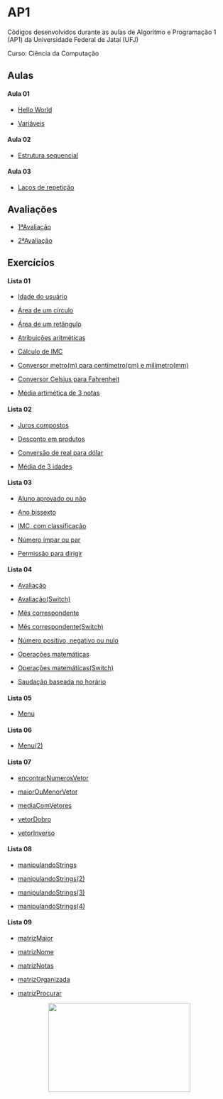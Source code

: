 # AP1

Códigos desenvolvidos durante as aulas de Algoritmo e Programação 1 (AP1) da Universidade Federal de Jataí (UFJ)

Curso: Ciência da Computação

## Aulas

   #### Aula 01

   - [Hello World](https://github.com/Schneiderss/AP1/blob/main/Materiais/Aula01/hello_world.c)

   - [Variáveis](https://github.com/Schneiderss/AP1/blob/main/Materiais/Aula01/variáveis.c)

   #### Aula 02
   
   - [Estrutura sequencial](https://github.com/Schneiderss/AP1/blob/main/Materiais/Aula02/estrutura%20sequencial.c)

   #### Aula 03

   - [Laços de repetição](https://github.com/Schneiderss/AP1/blob/main/Materiais/Aula03/lacos.c)

## Avaliações

- [1ªAvaliação](https://github.com/Schneiderss/AP1/blob/main/Materiais/1ªAvaliação/calculoDesconto.c)

- [2ªAvaliação]()

## Exercícios

   #### Lista 01
  
   - [Idade do usuário](https://github.com/Schneiderss/AP1/blob/main/Materiais/Lista01/idade%20do%20usuário.c)

   - [Área de um círculo](https://github.com/Schneiderss/AP1/blob/main/Materiais/Lista01/area%20de%20um%20circulo.c)

   - [Área de um retângulo](https://github.com/Schneiderss/AP1/blob/main/Materiais/Lista01/area%20de%20um%20retangulo.c)

   - [Atribuições aritméticas](https://github.com/Schneiderss/AP1/blob/main/Materiais/Lista01/atribuicoes%20aritmeticas.c)

   - [Cálculo de IMC](https://github.com/Schneiderss/AP1/blob/main/Materiais/Lista01/calculo%20de%20imc.c)

   - [Conversor metro(m) para centímetro(cm) e milímetro(mm)](https://github.com/Schneiderss/AP1/blob/main/Materiais/Lista01/conversor%20(m)%20para%20(cm)%20e%20(mm).c)

   - [Conversor Celsius para Fahrenheit](https://github.com/Schneiderss/AP1/blob/main/Materiais/Lista01/conversor%20celsius%20para%20fahrenheit.c)

   - [Média artimética de 3 notas](https://github.com/Schneiderss/AP1/blob/main/Materiais/Lista01/media%20aritmetica%20de%203%20notas.c)

   #### Lista 02
  
   - [Juros compostos](https://github.com/Schneiderss/AP1/blob/main/Materiais/Lista02/juros%20compostos.c)

   - [Desconto em produtos](https://github.com/Schneiderss/AP1/blob/main/Materiais/Lista02/desconto%20em%20produtos.c)

   - [Conversão de real para dólar](https://github.com/Schneiderss/AP1/blob/main/Materiais/Lista02/conversão%20de%20real%20para%20dolar.c)

   - [Média de 3 idades](https://github.com/Schneiderss/AP1/blob/main/Materiais/Lista02/media%20de%203%20idades.c)

   #### Lista 03

   - [Aluno aprovado ou não](https://github.com/Schneiderss/AP1/blob/main/Materiais/Lista03/aluno%20aprovado%20ou%20nao.c)

   - [Ano bissexto](https://github.com/Schneiderss/AP1/blob/main/Materiais/Lista03/ano%20bissexto.c)

   - [IMC, com classificação](https://github.com/Schneiderss/AP1/blob/main/Materiais/Lista03/imc.c)

   - [Número ímpar ou par](https://github.com/Schneiderss/AP1/blob/main/Materiais/Lista03/numero%20impar%20ou%20par.c)

   - [Permissão para dirigir](https://github.com/Schneiderss/AP1/blob/main/Materiais/Lista03/permissao%20para%20dirigir.c)

   #### Lista 04

   - [Avaliação](https://github.com/Schneiderss/AP1/blob/main/Materiais/Lista04/avaliacao.c)

   - [Avaliação(Switch)](https://github.com/Schneiderss/AP1/blob/main/Materiais/Lista04/avaliacao(switch).c)

   - [Mês correspondente](https://github.com/Schneiderss/AP1/blob/main/Materiais/Lista04/mes%20correspondente.c)

   - [Mês correspondente(Switch)](https://github.com/Schneiderss/AP1/blob/main/Materiais/Lista04/mes%20correspondente(switch).c)

   - [Número positivo, negativo ou nulo](https://github.com/Schneiderss/AP1/blob/main/Materiais/Lista04/numero%20positivo,%20negativo%20ou%20nulo.c)

   - [Operações matemáticas](https://github.com/Schneiderss/AP1/blob/main/Materiais/Lista04/operacoes%20matematicas.c)

   - [Operações matemáticas(Switch)](https://github.com/Schneiderss/AP1/blob/main/Materiais/Lista04/operacoes%20matematicas(switch).c)

   - [Saudação baseada no horário](https://github.com/Schneiderss/AP1/blob/main/Materiais/Lista04/saudaçao%20baseada%20no%20horario.c)

   
   #### Lista 05

   - [Menu](https://github.com/Schneiderss/AP1/blob/main/Materiais/Lista05/menu.c)

   #### Lista 06

   - [Menu(2)](https://github.com/Schneiderss/AP1/blob/main/Materiais/Lista06/menu(2).c)

   #### Lista 07

   - [encontrarNumerosVetor](https://github.com/Schneiderss/AP1/blob/main/Materiais/Lista07/encontrarNumerosVetor.c)

   - [maiorOuMenorVetor](https://github.com/Schneiderss/AP1/blob/main/Materiais/Lista07/maiorOuMenorVetor.c)

   - [mediaComVetores](https://github.com/Schneiderss/AP1/blob/main/Materiais/Lista07/mediaComVetores.c)

   - [vetorDobro](https://github.com/Schneiderss/AP1/blob/main/Materiais/Lista07/vetorDobro.c)

   - [vetorInverso](https://github.com/Schneiderss/AP1/blob/main/Materiais/Lista07/vetorInverso.c)

   #### Lista 08

   - [manipulandoStrings](https://github.com/Schneiderss/AP1/blob/main/Materiais/Lista08/manipulandoStrings.c)

   - [manipulandoStrings(2)](https://github.com/Schneiderss/AP1/blob/main/Materiais/Lista08/manipulandoStrings(2).c)

   - [manipulandoStrings(3)](https://github.com/Schneiderss/AP1/blob/main/Materiais/Lista08/manipulandoStrings(3).c)

   - [manipulandoStrings(4)](https://github.com/Schneiderss/AP1/blob/main/Materiais/Lista08/manipulandoStrings(4).c)


   #### Lista 09

   - [matrizMaior](https://github.com/Schneiderss/AP1/blob/main/Materiais/Lista09/matrizMaior.c)

   - [matrizNome](https://github.com/Schneiderss/AP1/blob/main/Materiais/Lista09/matrizNome.c)

   - [matrizNotas](https://github.com/Schneiderss/AP1/blob/main/Materiais/Lista09/matrizNotas.c)

   - [matrizOrganizada](https://github.com/Schneiderss/AP1/blob/main/Materiais/Lista09/matrizOrganizada.c)

   - [matrizProcurar](https://github.com/Schneiderss/AP1/blob/main/Materiais/Lista09/matrizProcurar.c)

<div align="center">
  <a>
    <img height="200" width="320" src="https://i.giphy.com/media/v1.Y2lkPTc5MGI3NjExd2gwYmNmOGV6MnExb3E2YmtsbzJlMmN1MzNuN28zcDY1NWEyZDVvciZlcD12MV9pbnRlcm5hbF9naWZfYnlfaWQmY3Q9Zw/4EiGNSTfy4WC4/giphy.gif">
  </a>
</div>
